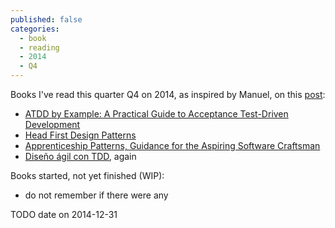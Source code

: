 ```yaml
---
published: false
categories:
  - book
  - reading
  - 2014
  - Q4
---
```


Books I've read this quarter Q4 on 2014, as inspired by Manuel, on this [post](http://garajeando.blogspot.com.es/2015/04/books-i-read-january-april-2015.html):

  * [ATDD by Example: A Practical Guide to Acceptance Test-Driven Development](http://www.amazon.com/ATDD-Example-Test-Driven-Development-Addison-Wesley/dp/0321784154)
  * [Head First Design Patterns](http://shop.oreilly.com/product/9780596007126.do)
  * [Apprenticeship Patterns, Guidance for the Aspiring Software Craftsman](http://shop.oreilly.com/product/9780596518387.do)
  * [Diseño ágil con TDD](http://www.carlosble.com/libro-tdd/), again

  
Books started, not yet finished (WIP):
  * do not remember if there were any
  
TODO date on 2014-12-31
  
  
